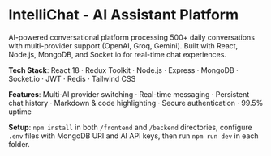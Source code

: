# IntelliChat - AI Assistant Platform

AI-powered conversational platform processing 500+ daily conversations with multi-provider support (OpenAI, Groq, Gemini). Built with React, Node.js, MongoDB, and Socket.io for real-time chat experiences.

**Tech Stack**: React 18 · Redux Toolkit · Node.js · Express · MongoDB · Socket.io · JWT · Redis · Tailwind CSS

**Features**: Multi-AI provider switching · Real-time messaging · Persistent chat history · Markdown & code highlighting · Secure authentication · 99.5% uptime

**Setup**: `npm install` in both `/frontend` and `/backend` directories, configure `.env` files with MongoDB URI and AI API keys, then run `npm run dev` in each folder.
